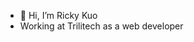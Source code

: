 - 👋 Hi, I’m Ricky Kuo
- Working at Trilitech as a web developer


<!---
RickyUomo/RickyUomo is a ✨ special ✨ repository because its `README.md` (this file) appears on your GitHub profile.
You can click the Preview link to take a look at your changes.
--->
